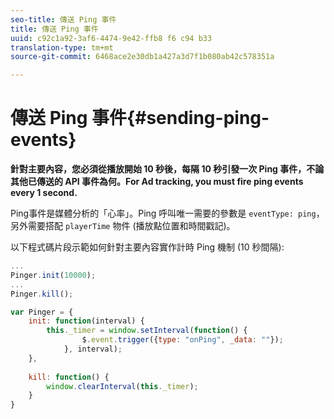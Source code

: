 ```yaml
---
seo-title: 傳送 Ping 事件
title: 傳送 Ping 事件
uuid: c92c1a92-3af6-4474-9e42-ffb8 f6 c94 b33
translation-type: tm+mt
source-git-commit: 6468ace2e30db1a427a3d7f1b080ab42c578351a

---
```



# 傳送 Ping 事件{#sending-ping-events}

**針對主要內容，您必須從播放開始 10 秒後，每隔 10 秒引發一次 Ping 事件，不論其他已傳送的 API 事件為何。For Ad tracking, you must fire ping events every 1 second.**

Ping事件是媒體分析的「心率」。Ping 呼叫唯一需要的參數是 `eventType: ping`，另外需要搭配 `playerTime` 物件 (播放點位置和時間戳記)。

以下程式碼片段示範如何針對主要內容實作計時 Ping 機制 (10 秒間隔):

```js
... 
Pinger.init(10000); 
... 
Pinger.kill();

var Pinger = { 
    init: function(interval) { 
        this._timer = window.setInterval(function() { 
                $.event.trigger({type: "onPing", _data: ""}); 
            }, interval); 
    }, 
     
    kill: function() { 
        window.clearInterval(this._timer); 
    } 
}
```

